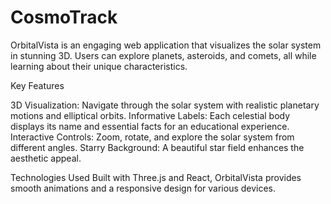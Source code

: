 # CosmoTrack
OrbitalVista is an engaging web application that visualizes the solar system in stunning 3D. Users can explore planets, asteroids, and comets, all while learning about their unique characteristics.

Key Features

3D Visualization: Navigate through the solar system with realistic planetary motions and elliptical orbits.
Informative Labels: Each celestial body displays its name and essential facts for an educational experience.
Interactive Controls: Zoom, rotate, and explore the solar system from different angles.
Starry Background: A beautiful star field enhances the aesthetic appeal.



Technologies Used
Built with Three.js and React, OrbitalVista provides smooth animations and a responsive design for various devices.
